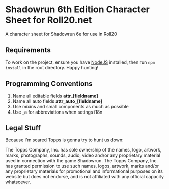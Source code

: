 # Shadowrun 6th Edition Character Sheet for Roll20.net
A character sheet for Shadowrun 6e for use in Roll20

## Requirements

To work on the project, ensure you have [NodeJS](https://nodejs.org/) installed, then run `npm install` in the root directory. Happy hunting!

## Programming Conventions

  1. Name all editable fields **attr_[fieldname]**
  2. Name all auto fields **attr_auto_[fieldname]**
  3. Use mixins and small components as much as possible
  4. Use _a for abbreviations when setings i18n

## Legal Stuff

Because I'm scared Topps is gonna try to hunt us down:

The Topps Company, Inc. has sole ownership of the names, logo, artwork, marks, photographs, sounds, audio, video and/or any proprietary material used in connection with the game Shadowrun. The Topps Company, Inc. has granted permission to use such names, logos, artwork, marks and/or any proprietary materials for promotional and informational purposes on its website but does not endorse, and is not affiliated with any official capacity whatsoever.